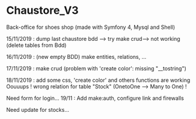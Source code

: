 # Chaustore_V3

Back-office for shoes shop (made with Symfony 4, Mysql and Shell)


15/11/2019 : dump last chaustore bdd --> try make crud--> not working (delete tables from Bdd)

16/11/2019 : (new empty BDD) make entities, relations, ...

17/11/2019 : make crud (problem with 'create color': missing "__tostring")

18/11/2019 : add some css, 'create color' and others functions are working 
Oouuups ! wrong relation for table "Stock" (OnetoOne --> Many to One) !

Need form for login... 19/11 : Add make:auth, configure link and firewalls

Need update for stocks...
